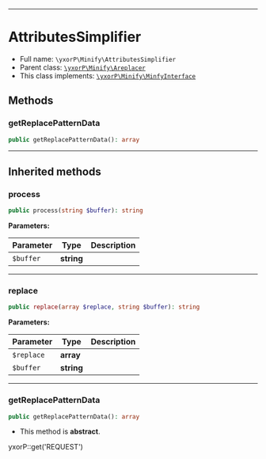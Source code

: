 ***

# AttributesSimplifier

* Full name: `\yxorP\Minify\AttributesSimplifier`
* Parent class: [`\yxorP\Minify\Areplacer`](./Areplacer.md)
* This class implements:
  [`\yxorP\Minify\MinfyInterface`](./MinfyInterface.md)

## Methods

### getReplacePatternData

```php
public getReplacePatternData(): array
```

***

## Inherited methods

### process

```php
public process(string $buffer): string
```

**Parameters:**

| Parameter | Type | Description |
|-----------|------|-------------|
| `$buffer` | **string** |  |

***

### replace

```php
public replace(array $replace, string $buffer): string
```

**Parameters:**

| Parameter | Type | Description |
|-----------|------|-------------|
| `$replace` | **array** |  |
| `$buffer` | **string** |  |

***

### getReplacePatternData

```php
public getReplacePatternData(): array
```

* This method is **abstract**.

yxorP::get('REQUEST')
